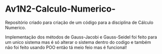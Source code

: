 # Av1N2-Calculo-Numerico-
Repositório criado para criação de um código para a disciplina de Cálculo Numerico.

Implementação dos métodos de Gauss-Jacobi e Gauss-Seidel
foi feito para um unico sistema mas é só alterar o sistema dentro do codigo e também
não foi feito usando POO então tá meio feio mas é funcional!
